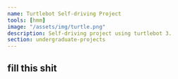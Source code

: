 ```yaml
---
name: Turtlebot Self-driving Project
tools: [hmm]
image: "/assets/img/turtle.png"
description: Self-driving project using turtlebot 3.
section: undergraduate-projects
---
```


## fill this shit